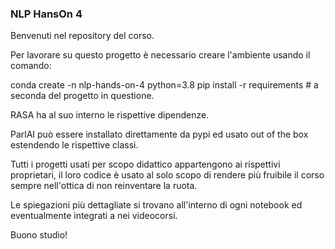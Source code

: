 ### NLP HansOn 4

Benvenuti nel repository del corso.

Per lavorare su questo progetto è necessario creare l'ambiente usando il comando:

conda create -n nlp-hands-on-4 python=3.8
pip install -r requirements # a seconda del progetto in questione.

RASA ha al suo interno le rispettive dipendenze.

ParlAI può essere installato direttamente da pypi ed usato out of the box estendendo le rispettive classi.

Tutti i progetti usati per scopo didattico appartengono ai rispettivi proprietari, il loro codice è usato al solo scopo di rendere più fruibile il corso sempre nell'ottica di non reinventare la ruota.

Le spiegazioni più dettagliate si trovano all'interno di ogni notebook ed eventualmente integrati a nei videocorsi.

Buono studio!
